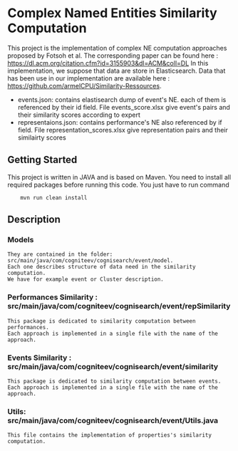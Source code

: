 # Complex Named Entities Similarity Computation
This project is the implementation of complex NE computation approaches proposed by Fotsoh et al. 
The corresponding paper can be found here : https://dl.acm.org/citation.cfm?id=3155903&dl=ACM&coll=DL
In this implementation, we suppose that data are store in Elasticsearch.
Data that has been use in our implementation are available here : https://github.com/armelCPU/Similarity-Ressources.
 * events.json: contains elastisearch dump of event's NE.
 	each of them is referenced by their id field.
 	File events_score.xlsx give event's pairs and their similarity scores according to expert
 * representaions.json: contains performance's NE also referenced by if field.
 	File representation_scores.xlsx give representation pairs and their similairty scores

## Getting Started
This project is written in JAVA and is based on Maven.
You need to install all required packages before running this code.
You just have to run command
```
	mvn run clean install
```

## Description
 ### Models
 	They are contained in the folder: src/main/java/com/cogniteev/cognisearch/event/model.
 	Each one describes structure of data need in the similarity computation.
 	We have for example event or Cluster description.

 ### Performances Similarity : src/main/java/com/cogniteev/cognisearch/event/repSimilarity
 	This package is dedicated to similarity computation between performances.
 	Each approach is implemented in a single file with the name of the approach.

### Events Similarity : src/main/java/com/cogniteev/cognisearch/event/similarity
	This package is dedicated to similarity computation between events.
 	Each approach is implemented in a single file with the name of the approach.

### Utils: src/main/java/com/cogniteev/cognisearch/event/Utils.java
	This file contains the implementation of properties's similarity computation.